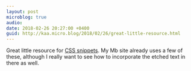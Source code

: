 ```yaml
---
layout: post
microblog: true
audio: 
date: 2018-02-26 20:27:00 +0400
guid: http://kaa.micro.blog/2018/02/26/great-little-resource.html
---
```

Great little resource for [CSS snippets](https://atomiks.github.io/30-seconds-of-css/). My Mb site already uses a few of these, although I really want to see how to incorporate the etched text in there as well.
